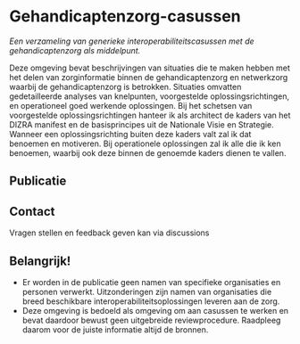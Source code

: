 # Gehandicaptenzorg-casussen
*Een verzameling van generieke interoperabiliteitscasussen met de gehandicaptenzorg als middelpunt.*

Deze omgeving bevat beschrijvingen van situaties die te maken hebben met het delen van zorginformatie binnen de gehandicaptenzorg en netwerkzorg waarbij de gehandicaptenzorg is betrokken.
Situaties omvatten gedetailleerde analyses van knelpunten, voorgestelde oplossingsrichtingen, en operationeel goed werkende oplossingen. Bij het schetsen van voorgestelde oplossingsrichtingen hanteer ik als architect de kaders van het DIZRA manifest en de basisprincipes uit de Nationale Visie en Strategie. Wanneer een oplossingsrichting buiten deze kaders valt zal ik dat benoemen en motiveren. Bij operationele oplossingen zal ik alle die ik ken benoemen, waarbij ook deze binnen de genoemde kaders dienen te vallen.

## Publicatie


## Contact
Vragen stellen en feedback geven kan via discussions

## Belangrijk!
- Er worden in de publicatie geen namen van specifieke organisaties en personen verwerkt. Uitzonderingen zijn namen van organisaties die breed beschikbare interoperabiliteitsoplossingen leveren aan de zorg.
- Deze omgeving is bedoeld als omgeving om aan casussen te werken en bevat daardoor bewust geen uitgebreide reviewprocedure. Raadpleeg daarom voor de juiste informatie altijd de bronnen. 



